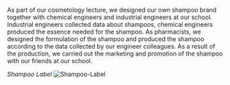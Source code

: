As part of our cosmetology lecture, we designed our own shampoo brand together with chemical engineers and industrial engineers at our school. Industrial engineers collected data about shampoos, chemical engineers produced the essence needed for the shampoo. As pharmacists, we designed the formulation of the shampoo and produced the shampoo according to the data collected by our engineer colleagues. As a result of the production, we carried out the marketing and promotion of the shampoo with our friends at our school.

*Shampoo Label*
![Shampoo-Label](https://github.com/user-attachments/assets/4e488533-e20c-4d5b-8bb5-55f3e6818aff)

